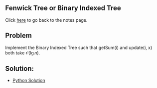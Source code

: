 ## Fenwick Tree or Binary Indexed Tree
Click [here](../notes.md) to go back to the notes page.

## Problem
Implement the Binary Indexed Tree such that getSum(i) and update(i, x) both take $\mathcal{O}(\lg n)$.

## Solution:
- [Python Solution](BIT_implementation.py)